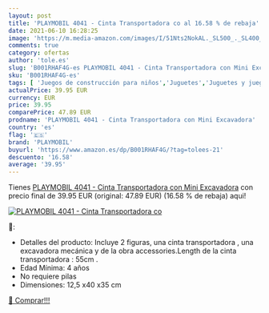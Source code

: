 ```yaml
---
layout: post
title: 'PLAYMOBIL 4041 - Cinta Transportadora co al 16.58 % de rebaja'
date: 2021-06-10 16:28:25
image: 'https://m.media-amazon.com/images/I/51Nts2NokAL._SL500_._SL400_.jpg'
comments: true
category: ofertas
author: 'tole.es'
slug: 'B001RHAF4G-es PLAYMOBIL 4041 - Cinta Transportadora con Mini Excavadora'
sku: 'B001RHAF4G-es'
tags: [ 'Juegos de construcción para niños','Juguetes','Juguetes y juegos','Muñecos y figuras','Vehículos de juguete para niños','playmobil', ]
actualPrice: 39.95 EUR
currency: EUR
price: 39.95
comparePrice: 47.89 EUR
prodname: 'PLAYMOBIL 4041 - Cinta Transportadora con Mini Excavadora'
country: 'es'
flag: '🇪🇸'
brand: 'PLAYMOBIL'
buyurl: 'https://www.amazon.es/dp/B001RHAF4G/?tag=tolees-21'
descuento: '16.58'
average: '39.95'
---
```


Tienes [PLAYMOBIL 4041 - Cinta Transportadora con Mini Excavadora](https://www.amazon.es/dp/B001RHAF4G/?tag=tolees-21) con precio final de  39.95 EUR (original: 47.89 EUR) (16.58 %  de rebaja) aqui!

[![PLAYMOBIL 4041 - Cinta Transportadora co](https://m.media-amazon.com/images/I/51Nts2NokAL._SL500_._SL400_.jpg)](https://www.amazon.es/dp/B001RHAF4G/?tag=tolees-21)

🔎:

- Detalles del producto: Incluye 2 figuras, una cinta transportadora , una excavadora mecánica y de la obra accessories.Length de la cinta transportadora : 55cm .
- Edad Mínima: 4 años
- No requiere pilas
- Dimensiones: 12,5 x40 x35 cm

[🛒 Comprar!!!](https://www.amazon.es/dp/B001RHAF4G/?tag=tolees-21)
